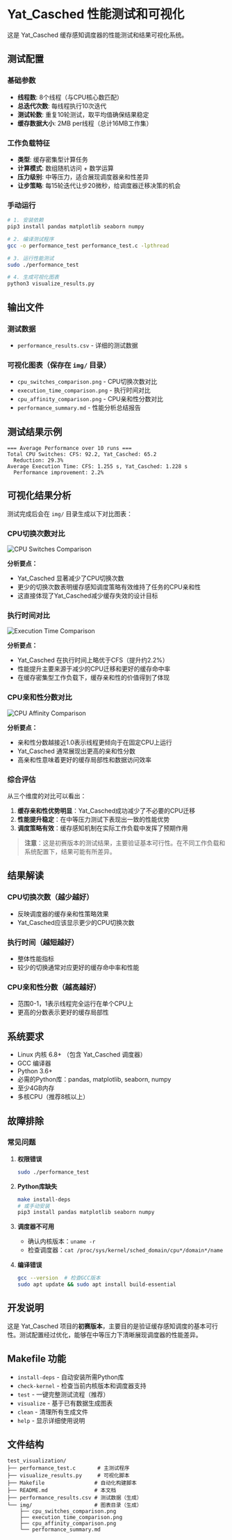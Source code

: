 # Yat_Casched 性能测试和可视化

这是 Yat_Casched 缓存感知调度器的性能测试和结果可视化系统。

## 测试配置

### 基础参数
- **线程数**: 8个线程（与CPU核心数匹配）
- **总迭代次数**: 每线程执行10次迭代  
- **测试轮数**: 重复10轮测试，取平均值确保结果稳定
- **缓存数据大小**: 2MB per线程（总计16MB工作集）

### 工作负载特征
- **类型**: 缓存密集型计算任务
- **计算模式**: 数组随机访问 + 数学运算
- **压力级别**: 中等压力，适合展现调度器亲和性差异
- **让步策略**: 每15轮迭代让步20微秒，给调度器迁移决策的机会




### 手动运行

```bash
# 1. 安装依赖
pip3 install pandas matplotlib seaborn numpy

# 2. 编译测试程序
gcc -o performance_test performance_test.c -lpthread

# 3. 运行性能测试
sudo ./performance_test

# 4. 生成可视化图表
python3 visualize_results.py
```

## 输出文件

### 测试数据
- `performance_results.csv` - 详细的测试数据

### 可视化图表（保存在 `img/` 目录）
- `cpu_switches_comparison.png` - CPU切换次数对比
- `execution_time_comparison.png` - 执行时间对比  
- `cpu_affinity_comparison.png` - CPU亲和性分数对比
- `performance_summary.md` - 性能分析总结报告

## 测试结果示例

```
=== Average Performance over 10 runs ===
Total CPU Switches: CFS: 92.2, Yat_Casched: 65.2
  Reduction: 29.3%
Average Execution Time: CFS: 1.255 s, Yat_Casched: 1.228 s
  Performance improvement: 2.2%
```

## 可视化结果分析

测试完成后会在 `img/` 目录生成以下对比图表：

### CPU切换次数对比
![CPU Switches Comparison](img/cpu_switches_comparison.png)

**分析要点：**
- Yat_Casched 显著减少了CPU切换次数
- 更少的切换次数表明缓存感知调度策略有效维持了任务的CPU亲和性
- 这直接体现了Yat_Casched减少缓存失效的设计目标

### 执行时间对比
![Execution Time Comparison](img/execution_time_comparison.png)

**分析要点：**
- Yat_Casched 在执行时间上略优于CFS（提升约2.2%）
- 性能提升主要来源于减少的CPU迁移和更好的缓存命中率
- 在缓存密集型工作负载下，缓存亲和性的价值得到了体现

### CPU亲和性分数对比
![CPU Affinity Comparison](img/cpu_affinity_comparison.png)

**分析要点：**
- 亲和性分数越接近1.0表示线程更倾向于在固定CPU上运行
- Yat_Casched 通常展现出更高的亲和性分数
- 高亲和性意味着更好的缓存局部性和数据访问效率

### 综合评估

从三个维度的对比可以看出：
1. **缓存亲和性优势明显**：Yat_Casched成功减少了不必要的CPU迁移
2. **性能提升稳定**：在中等压力测试下表现出一致的性能优势  
3. **调度策略有效**：缓存感知机制在实际工作负载中发挥了预期作用

> **注意**：这是初赛版本的测试结果，主要验证基本可行性。在不同工作负载和系统配置下，结果可能有所差异。

## 结果解读

### CPU切换次数（越少越好）
- 反映调度器的缓存亲和性策略效果
- Yat_Casched应该显示更少的CPU切换次数

### 执行时间（越短越好）  
- 整体性能指标
- 较少的切换通常对应更好的缓存命中率和性能

### CPU亲和性分数（越高越好）
- 范围0-1，1表示线程完全运行在单个CPU上
- 更高的分数表示更好的缓存局部性

## 系统要求

- Linux 内核 6.8+ （包含 Yat_Casched 调度器）
- GCC 编译器
- Python 3.6+ 
- 必需的Python库：pandas, matplotlib, seaborn, numpy
- 至少4GB内存
- 多核CPU（推荐8核以上）

## 故障排除

### 常见问题

1. **权限错误**
   ```bash
   sudo ./performance_test
   ```

2. **Python库缺失**
   ```bash
   make install-deps
   # 或手动安装
   pip3 install pandas matplotlib seaborn numpy
   ```

3. **调度器不可用**
   - 确认内核版本：`uname -r`
   - 检查调度器：`cat /proc/sys/kernel/sched_domain/cpu*/domain*/name`

4. **编译错误**
   ```bash
   gcc --version  # 检查GCC版本
   sudo apt update && sudo apt install build-essential
   ```

## 开发说明

这是 Yat_Casched 项目的**初赛版本**，主要目的是验证缓存感知调度的基本可行性。测试配置经过优化，能够在中等压力下清晰展现调度器的性能差异。

## Makefile 功能

- `install-deps` - 自动安装所需Python库
- `check-kernel` - 检查当前内核版本和调度器支持
- `test` - 一键完整测试流程（推荐）
- `visualize` - 基于已有数据生成图表
- `clean` - 清理所有生成文件
- `help` - 显示详细使用说明

## 文件结构

```
test_visualization/
├── performance_test.c       # 主测试程序
├── visualize_results.py     # 可视化脚本
├── Makefile                # 自动化构建脚本
├── README.md               # 本文档
├── performance_results.csv # 测试数据（生成）
└── img/                    # 图表目录（生成）
    ├── cpu_switches_comparison.png
    ├── execution_time_comparison.png
    ├── cpu_affinity_comparison.png
    └── performance_summary.md
```
